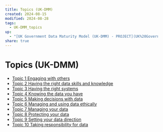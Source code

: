 ```yaml
---
title: Topics (UK-DMM)
created: 2024-08-15
modified: 2024-08-28
tags:
  - UK-DMM_topics
up:
  - "[UK Government Data Maturity Model (UK-DMM) - PROJECT](UK%20Government%20Data%20Maturity%20Model%20(UK-DMM)%20-%20PROJECT.md)"
share: true
---
```

# Topics (UK-DMM)
- [Topic 1 Engaging with others](./Topic%201%20Engaging%20with%20others.md) 
- [Topic 2 Having the right data skills and knowledge](./Topic%202%20Having%20the%20right%20data%20skills%20and%20knowledge.md)
- [Topic 3 Having the right systems](../Topic%203%20Having%20the%20right%20systems.md)                  
- [Topic 4 Knowing the data you have](../Topic%204%20Knowing%20the%20data%20you%20have.md)                 
- [Topic 5 Making decisions with data](../Topic%205%20Making%20decisions%20with%20data.md)                
- [Topic 6 Managing and using data ethically](../Topic%206%20Managing%20and%20using%20data%20ethically.md)         
- [Topic 7 Managing your data](../Topic%207%20Managing%20your%20data.md)                        
- [Topic 8 Protecting your data](../Topic%208%20Protecting%20your%20data.md)                      
- [Topic 9 Setting your data direction](../Topic%209%20Setting%20your%20data%20direction.md)               
- [Topic 10 Taking responsibility for data](../Topic%2010%20Taking%20responsibility%20for%20data.md)
